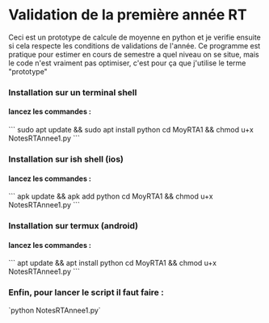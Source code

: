 # Validation de la première année RT

Ceci est un prototype de calcule de moyenne en python et je verifie ensuite si cela respecte les conditions de validations de l'année. Ce programme est pratique pour estimer en cours de semestre a quel niveau on se situe, mais le code n'est vraiment pas optimiser, c'est pour ça que j'utilise le terme "prototype"

<h3>Installation sur un terminal shell </h3>

<h4>lancez les commandes : </h4>
```
sudo apt update && sudo apt install python
cd MoyRTA1 && chmod u+x NotesRTAnnee1.py
```

<h3>Installation sur ish shell (ios) </h3>

<h4>lancez les commandes : </h4>
```
apk update && apk add python
cd MoyRTA1 && chmod u+x NotesRTAnnee1.py
```

<h3>Installation sur termux (android) </h3>

<h4>lancez les commandes : </h4>
```
apt update && apt install python
cd MoyRTA1 && chmod u+x NotesRTAnnee1.py
```

<h3>Enfin, pour lancer le script il faut faire : </h3> `python NotesRTAnnee1.py`

